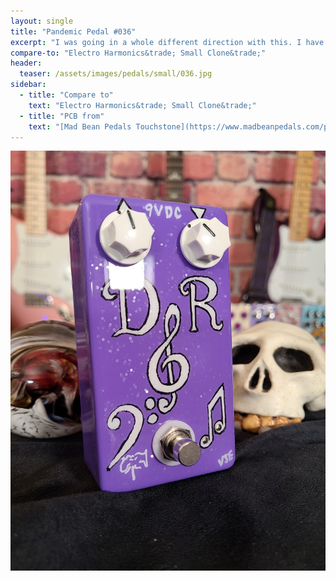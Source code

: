 ```yaml
---
layout: single
title: "Pandemic Pedal #036"
excerpt: "I was going in a whole different direction with this. I have created a copper chainmail cover for this. I drew the large letters so they could be seen through the mail. I added big bold music clefs to add musicallity. Then I saw the transparent teal enclosure from small bear. That now gets the chainmail. This got some sparkles. The pedals sounds great though."
compare-to: "Electro Harmonics&trade; Small Clone&trade;"
header:
  teaser: /assets/images/pedals/small/036.jpg
sidebar:
  - title: "Compare to"
    text: "Electro Harmonics&trade; Small Clone&trade;"
  - title: "PCB from"
    text: "[Mad Bean Pedals Touchstone](https://www.madbeanpedals.com/projects/index.html)"
---
```


![header](/assets/images/pedals/036.jpg)
